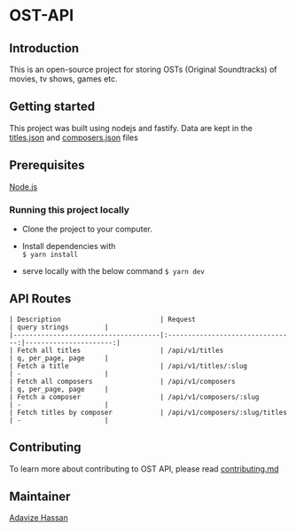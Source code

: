 # OST-API

## Introduction

This is an open-source project for storing OSTs (Original Soundtracks) of movies, tv shows, games etc.

## Getting started

This project was built using nodejs and fastify. Data are kept in the [titles.json](db/titles.json) and [composers.json](db/composers.json) files

## Prerequisites

[Node.js](https://nodejs.org/)

### Running this project locally

- Clone the project to your computer.
- Install dependencies with  
  `$ yarn install`

- serve locally with the below command
  `$ yarn dev`

## API Routes

```
| Description                         | Request                          | query strings         |
|-------------------------------------|:--------------------------------:|----------------------:|
| Fetch all titles                    | /api/v1/titles                   | q, per_page, page     |
| Fetch a title                       | /api/v1/titles/:slug             | -                     |
| Fetch all composers                 | /api/v1/composers                | q, per_page, page     |
| Fetch a composer                    | /api/v1/composers/:slug          | -                     |
| Fetch titles by composer            | /api/v1/composers/:slug/titles   | -                     |
```

## Contributing

To learn more about contributing to OST API, please read [contributing.md](contributing.md)

## Maintainer

[Adavize Hassan](https://linked.com/in/adavize-hassan)

